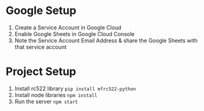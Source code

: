 # Google Setup

1. Create a Service Account in Google Cloud
2. Enable Google Sheets in Google Cloud Console
3. Note the Service Account Email Address & share the Google Sheets with that service account

# Project Setup

1. Install rc522 library `pip install mfrc522-python`
2. Install node libraries `npm install`
3. Run the server `npm start`
